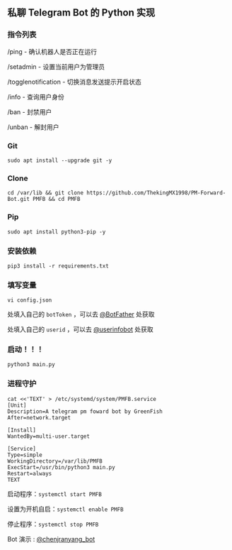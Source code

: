 ## 私聊 Telegram Bot 的 Python 实现

### 指令列表

/ping - 确认机器人是否正在运行

/setadmin - 设置当前用户为管理员

/togglenotification - 切换消息发送提示开启状态

/info - 查询用户身份

/ban - 封禁用户

/unban - 解封用户


### Git
```
sudo apt install --upgrade git -y
```

### Clone
```
cd /var/lib && git clone https://github.com/ThekingMX1998/PM-Forward-Bot.git PMFB && cd PMFB
```

### Pip
``` 
sudo apt install python3-pip -y
```

### 安装依赖
```
pip3 install -r requirements.txt
```

### 填写变量
```
vi config.json
```
<code><TOKEN></code> 处填入自己的 <code>botToken</code> ，可以去 [@BotFather](https://t.me/BotFather) 处获取

<code><ID></code> 处填入自己的 <code>userid</code> ，可以去 [@userinfobot](https://t.me/userinfobot) 处获取

### 启动！！！
```
python3 main.py
```

### 进程守护
```
cat <<'TEXT' > /etc/systemd/system/PMFB.service
[Unit]
Description=A telegram pm foward bot by GreenFish
After=network.target

[Install]
WantedBy=multi-user.target

[Service]
Type=simple
WorkingDirectory=/var/lib/PMFB
ExecStart=/usr/bin/python3 main.py
Restart=always
TEXT
```

启动程序：`systemctl start PMFB`

设置为开机自启：`systemctl enable PMFB`

停止程序：`systemctl stop PMFB`


Bot 演示 : [@chenjranyang_bot](https://t.me/chenjranyang_bot)
